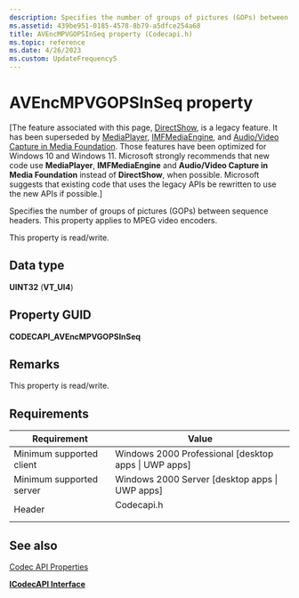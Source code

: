 ```yaml
---
description: Specifies the number of groups of pictures (GOPs) between sequence headers. This property applies to MPEG video encoders.
ms.assetid: 439be951-0185-4578-8b79-a5dfce254a68
title: AVEncMPVGOPSInSeq property (Codecapi.h)
ms.topic: reference
ms.date: 4/26/2023
ms.custom: UpdateFrequency5
---
```


# AVEncMPVGOPSInSeq property

\[The feature associated with this page, [DirectShow](/windows/win32/directshow/directshow), is a legacy feature. It has been superseded by [MediaPlayer](/uwp/api/Windows.Media.Playback.MediaPlayer), [IMFMediaEngine](/windows/win32/api/mfmediaengine/nn-mfmediaengine-imfmediaengine), and [Audio/Video Capture in Media Foundation](windows/win32/medfound/audio-video-capture-in-media-foundation). Those features have been optimized for Windows 10 and Windows 11. Microsoft strongly recommends that new code use **MediaPlayer**, **IMFMediaEngine** and **Audio/Video Capture in Media Foundation** instead of **DirectShow**, when possible. Microsoft suggests that existing code that uses the legacy APIs be rewritten to use the new APIs if possible.\]

Specifies the number of groups of pictures (GOPs) between sequence headers. This property applies to MPEG video encoders.

This property is read/write.

## Data type

**UINT32** (**VT\_UI4**)

## Property GUID

**CODECAPI\_AVEncMPVGOPSInSeq**

## Remarks

This property is read/write.

## Requirements



| Requirement | Value |
|-------------------------------------|---------------------------------------------------------------------------------------|
| Minimum supported client<br/> | Windows 2000 Professional \[desktop apps \| UWP apps\]<br/>                     |
| Minimum supported server<br/> | Windows 2000 Server \[desktop apps \| UWP apps\]<br/>                           |
| Header<br/>                   | <dl> <dt>Codecapi.h</dt> </dl> |



## See also

<dl> <dt>

[Codec API Properties](codec-api-properties.md)
</dt> <dt>

[**ICodecAPI Interface**](/windows/desktop/api/Strmif/nn-strmif-icodecapi)
</dt> </dl>

 

 




